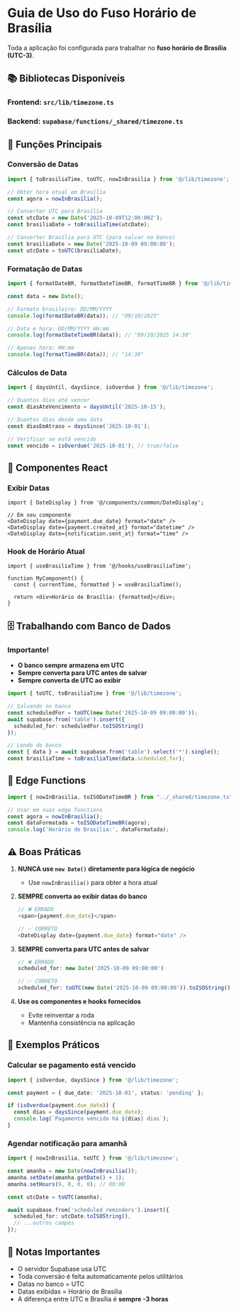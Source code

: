 # Guia de Uso do Fuso Horário de Brasília

Toda a aplicação foi configurada para trabalhar no **fuso horário de Brasília (UTC-3)**.

## 📚 Bibliotecas Disponíveis

### Frontend: `src/lib/timezone.ts`
### Backend: `supabase/functions/_shared/timezone.ts`

## 🔧 Funções Principais

### Conversão de Datas

```typescript
import { toBrasiliaTime, toUTC, nowInBrasilia } from '@/lib/timezone';

// Obter hora atual em Brasília
const agora = nowInBrasilia();

// Converter UTC para Brasília
const utcDate = new Date('2025-10-09T12:00:00Z');
const brasiliaDate = toBrasiliaTime(utcDate);

// Converter Brasília para UTC (para salvar no banco)
const brasiliaDate = new Date('2025-10-09 09:00:00');
const utcDate = toUTC(brasiliaDate);
```

### Formatação de Datas

```typescript
import { formatDateBR, formatDateTimeBR, formatTimeBR } from '@/lib/timezone';

const data = new Date();

// Formato brasileiro: DD/MM/YYYY
console.log(formatDateBR(data)); // "09/10/2025"

// Data e hora: DD/MM/YYYY HH:mm
console.log(formatDateTimeBR(data)); // "09/10/2025 14:30"

// Apenas hora: HH:mm
console.log(formatTimeBR(data)); // "14:30"
```

### Cálculos de Data

```typescript
import { daysUntil, daysSince, isOverdue } from '@/lib/timezone';

// Quantos dias até vencer
const diasAteVencimento = daysUntil('2025-10-15');

// Quantos dias desde uma data
const diasEmAtraso = daysSince('2025-10-01');

// Verificar se está vencido
const vencido = isOverdue('2025-10-01'); // true/false
```

## 🎨 Componentes React

### Exibir Datas

```tsx
import { DateDisplay } from '@/components/common/DateDisplay';

// Em seu componente
<DateDisplay date={payment.due_date} format="date" />
<DateDisplay date={payment.created_at} format="datetime" />
<DateDisplay date={notification.sent_at} format="time" />
```

### Hook de Horário Atual

```tsx
import { useBrasiliaTime } from '@/hooks/useBrasiliaTime';

function MyComponent() {
  const { currentTime, formatted } = useBrasiliaTime();
  
  return <div>Horário de Brasília: {formatted}</div>;
}
```

## 🗄️ Trabalhando com Banco de Dados

### Importante!
- **O banco sempre armazena em UTC**
- **Sempre converta para UTC antes de salvar**
- **Sempre converta de UTC ao exibir**

```typescript
import { toUTC, toBrasiliaTime } from '@/lib/timezone';

// Salvando no banco
const scheduledFor = toUTC(new Date('2025-10-09 09:00:00'));
await supabase.from('table').insert({
  scheduled_for: scheduledFor.toISOString()
});

// Lendo do banco
const { data } = await supabase.from('table').select('*').single();
const brasiliaTime = toBrasiliaTime(data.scheduled_for);
```

## 🔧 Edge Functions

```typescript
import { nowInBrasilia, toISODateTimeBR } from "../_shared/timezone.ts";

// Usar em suas edge functions
const agora = nowInBrasilia();
const dataFormatada = toISODateTimeBR(agora);
console.log('Horário de Brasília:', dataFormatada);
```

## ⚠️ Boas Práticas

1. **NUNCA use `new Date()` diretamente para lógica de negócio**
   - Use `nowInBrasilia()` para obter a hora atual
   
2. **SEMPRE converta ao exibir datas do banco**
   ```typescript
   // ❌ ERRADO
   <span>{payment.due_date}</span>
   
   // ✅ CORRETO
   <DateDisplay date={payment.due_date} format="date" />
   ```

3. **SEMPRE converta para UTC antes de salvar**
   ```typescript
   // ❌ ERRADO
   scheduled_for: new Date('2025-10-09 09:00:00')
   
   // ✅ CORRETO
   scheduled_for: toUTC(new Date('2025-10-09 09:00:00')).toISOString()
   ```

4. **Use os componentes e hooks fornecidos**
   - Evite reinventar a roda
   - Mantenha consistência na aplicação

## 🎯 Exemplos Práticos

### Calcular se pagamento está vencido

```typescript
import { isOverdue, daysSince } from '@/lib/timezone';

const payment = { due_date: '2025-10-01', status: 'pending' };

if (isOverdue(payment.due_date)) {
  const dias = daysSince(payment.due_date);
  console.log(`Pagamento vencido há ${dias} dias`);
}
```

### Agendar notificação para amanhã

```typescript
import { nowInBrasilia, toUTC } from '@/lib/timezone';

const amanha = new Date(nowInBrasilia());
amanha.setDate(amanha.getDate() + 1);
amanha.setHours(9, 0, 0, 0); // 09:00

const utcDate = toUTC(amanha);

await supabase.from('scheduled_reminders').insert({
  scheduled_for: utcDate.toISOString(),
  // ...outros campos
});
```

## 📝 Notas Importantes

- O servidor Supabase usa UTC
- Toda conversão é feita automaticamente pelos utilitários
- Datas no banco = UTC
- Datas exibidas = Horário de Brasília
- A diferença entre UTC e Brasília é **sempre -3 horas**
